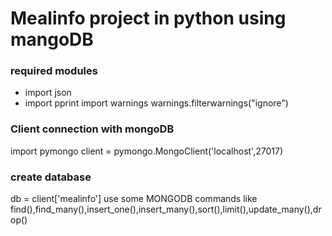 # Mealinfo project in python using mangoDB
### required modules 
*  import json
* import pprint
import warnings
 warnings.filterwarnings("ignore")
### Client connection with mongoDB
 import pymongo
client = pymongo.MongoClient('localhost',27017)
### create database 
db = client['mealinfo']
use some MONGODB commands like find(),find_many(),insert_one(),insert_many(),sort(),limit(),update_many(),drop()
